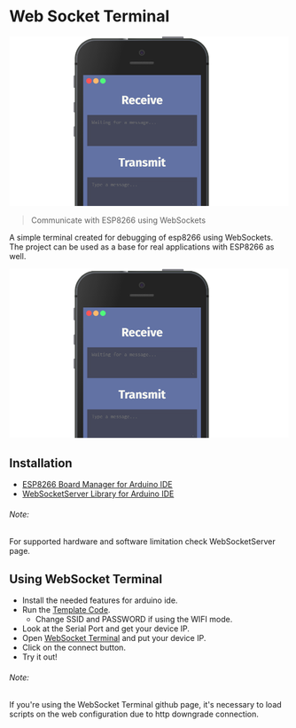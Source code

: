 # Web Socket Terminal 
[![WebSocket Terminal.io](https://github.com/apsampaio/WebSocketTerminal/blob/master/img/preview.png?raw=true)](https://apsampaio.github.io/WebSocketTerminal/)
> Communicate with ESP8266 using WebSockets

A simple terminal created for debugging of esp8266 using WebSockets. The project can be used as a base for real applications with ESP8266 as well.

![](https://github.com/apsampaio/WebSocketTerminal/blob/master/img/preview.png?raw=true)

## Installation

- [ESP8266 Board Manager for Arduino IDE](https://github.com/esp8266/Arduino)
- [WebSocketServer Library for Arduino IDE](https://github.com/Links2004/arduinoWebSockets)

###### Note:

For supported hardware and software limitation check WebSocketServer page.

## Using WebSocket Terminal

-   Install the needed features for arduino ide.
-   Run the [Template Code](https://github.com/apsampaio/WebSocketTerminal/blob/master/arduino/WebSocketTemplate.ino).
    -   Change SSID and PASSWORD if using the WIFI mode.
-   Look at the Serial Port and get your device IP.
-   Open [WebSocket Terminal](https://apsampaio.github.io/WebSocketTerminal/) and put your device IP.
-   Click on the connect button.
-   Try it out!

###### Note:

If you're using the WebSocket Terminal github page, it's necessary to load scripts on the web configuration due to http downgrade connection.


